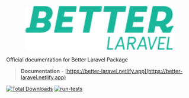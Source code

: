 <p align="center"><a href="https://better-laravel.netlify.app" target="_blank"><img src="src/public/logo.svg" width="400"></a></p>


Official documentation for Better Laravel Package


> **Documentation** - [https://better-laravel.netlify.app](https://better-laravel.netlify.app)


[![Total Downloads](https://img.shields.io/packagist/dt/laranex/better-laravel.svg?style=flat-square)](https://packagist.org/packages/laranex/better-laravel)
[![run-tests](https://github.com/laranex/better-laravel/actions/workflows/run-tests.yml/badge.svg)](https://github.com/laranex/better-laravel/actions/workflows/run-tests.yml)



